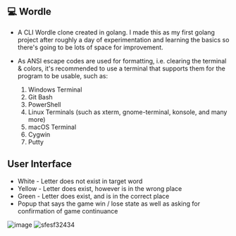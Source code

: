 ## 💻 Wordle
- A CLI Wordle clone created in golang. I made this as my first golang project after roughly a day of experimentation and learning the basics so there's going to be lots of space for improvement.

- As ANSI escape codes are used for formatting, i.e. clearing the terminal & colors, it's recommended to use a terminal that supports them for the program to be usable, such as: 
  1. Windows Terminal
  2. Git Bash
  3. PowerShell
  4. Linux Terminals (such as xterm, gnome-terminal, konsole, and many more)
  5. macOS Terminal
  6. Cygwin
  7. Putty

## User Interface

- White - Letter does not exist in target word
- Yellow - Letter does exist, however is in the wrong place
- Green - Letter does exist, and is in the correct place
- Popup that says the game win / lose state as well as asking for confirmation of game continuance

![image](https://user-images.githubusercontent.com/92184180/212538486-a32f0457-65bf-402a-9501-31d6132d6255.png)
![sfesf32434](https://user-images.githubusercontent.com/92184180/212538660-285fb5e9-9144-4ec5-9217-80370a3ed68f.png)

